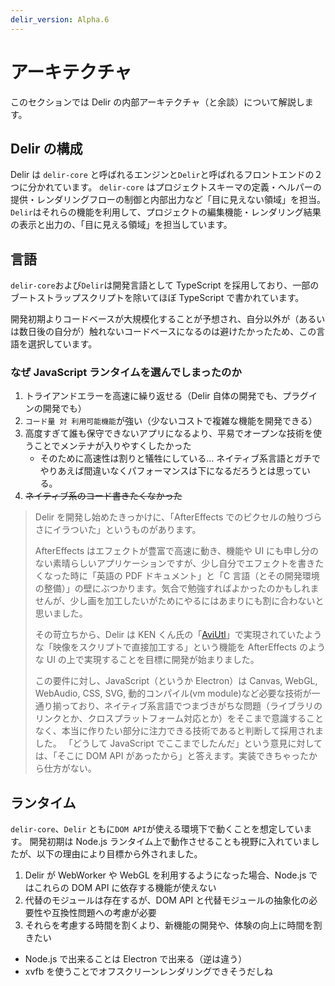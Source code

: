```yaml
---
delir_version: Alpha.6
---
```


# アーキテクチャ

このセクションでは Delir の内部アーキテクチャ（と余談）について解説します。

## Delir の構成

Delir は `delir-core` と呼ばれるエンジンと`Delir`と呼ばれるフロントエンドの２つに分かれています。
`delir-core` はプロジェクトスキーマの定義・ヘルパーの提供・レンダリングフローの制御と内部出力など「目に見えない領域」を担当。
`Delir`はそれらの機能を利用して、プロジェクトの編集機能・レンダリング結果の表示と出力の、「目に見える領域」を担当しています。

## 言語

`delir-core`および`Delir`は開発言語として TypeScript を採用しており、一部のブートストラップスクリプトを除いてほぼ TypeScript で書かれています。

開発初期よりコードベースが大規模化することが予想され、自分以外が（あるいは数日後の自分が）触れないコードベースになるのは避けたかったため、この言語を選択しています。

### なぜ JavaScript ランタイムを選んでしまったのか

1. トライアンドエラーを高速に繰り返せる（Delir 自体の開発でも、プラグインの開発でも）
2. `コード量 対 利用可能機能`が強い（少ないコストで複雑な機能を開発できる）
3. 高度すぎて誰も保守できないアプリになるより、平易でオープンな技術を使うことでメンテナが入りやすくしたかった
   - そのために高速性は割りと犠牲にしている… ネイティブ系言語とガチでやりあえば間違いなくパフォーマンスは下になるだろうとは思っている。
4. ~~ネイティブ系のコード書きたくなかった~~

> Delir を開発し始めたきっかけに、「AfterEffects でのピクセルの触りづらさにイラついた」というものがあります。
>
> AfterEffects はエフェクトが豊富で高速に動き、機能や UI にも申し分のない素晴らしいアプリケーションですが、少し自分でエフェクトを書きたくなった時に「英語の PDF ドキュメント」と「C 言語（とその開発環境の整備）」の壁にぶつかります。気合で勉強すればよかったのかもしれませんが、少し画を加工したいがためにやるにはあまりにも割に合わないと思いました。
>
> その苛立ちから、Delir は KEN くん氏の「[AviUtl](http://spring-fragrance.mints.ne.jp/aviutl/)」で実現されていたような「映像をスクリプトで直接加工する」という機能を AfterEffects のような UI の上で実現することを目標に開発が始まりました。
>
> この要件に対し、JavaScript（というか Electron）は Canvas, WebGL, WebAudio, CSS, SVG, 動的コンパイル(vm module)など必要な技術が一通り揃っており、ネイティブ系言語でつまづきがちな問題（ライブラリのリンクとか、クロスプラットフォーム対応とか）をそこまで意識することなく、本当に作りたい部分に注力できる技術であると判断して採用されました。
> 「どうして JavaScript でここまでしたんだ」という意見に対しては、「そこに DOM API があったから」と答えます。実装できちゃったから仕方がない。

## ランタイム

`delir-core`、`Delir` ともに`DOM API`が使える環境下で動くことを想定しています。
開発初期は Node.js ランタイム上で動作させることも視野に入れていましたが、以下の理由により目標から外されました。

1. Delir が WebWorker や WebGL を利用するようになった場合、Node.js ではこれらの DOM API に依存する機能が使えない
2. 代替のモジュールは存在するが、DOM API と代替モジュールの抽象化の必要性や互換性問題への考慮が必要
3. それらを考慮する時間を割くより、新機能の開発や、体験の向上に時間を割きたい

- Node.js で出来ることは Electron で出来る（逆は違う）
- xvfb を使うことでオフスクリーンレンダリングできそうだしね

